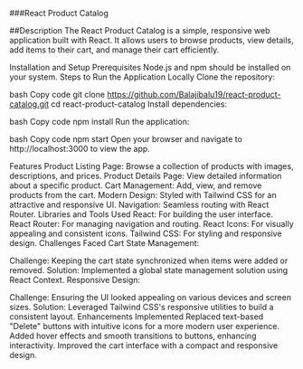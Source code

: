 ###React Product Catalog

##Description
The React Product Catalog is a simple, responsive web application built with React. It allows users to browse products, view details, add items to their cart, and manage their cart efficiently.

Installation and Setup
Prerequisites
Node.js and npm should be installed on your system.
Steps to Run the Application Locally
Clone the repository:

bash
Copy code
git clone https://github.com/Balajibalu19/react-product-catalog.git
cd react-product-catalog
Install dependencies:

bash
Copy code
npm install
Run the application:

bash
Copy code
npm start
Open your browser and navigate to http://localhost:3000 to view the app.

Features
Product Listing Page: Browse a collection of products with images, descriptions, and prices.
Product Details Page: View detailed information about a specific product.
Cart Management: Add, view, and remove products from the cart.
Modern Design: Styled with Tailwind CSS for an attractive and responsive UI.
Navigation: Seamless routing with React Router.
Libraries and Tools Used
React: For building the user interface.
React Router: For managing navigation and routing.
React Icons: For visually appealing and consistent icons.
Tailwind CSS: For styling and responsive design.
Challenges Faced
Cart State Management:

Challenge: Keeping the cart state synchronized when items were added or removed.
Solution: Implemented a global state management solution using React Context.
Responsive Design:

Challenge: Ensuring the UI looked appealing on various devices and screen sizes.
Solution: Leveraged Tailwind CSS's responsive utilities to build a consistent layout.
Enhancements Implemented
Replaced text-based "Delete" buttons with intuitive icons for a more modern user experience.
Added hover effects and smooth transitions to buttons, enhancing interactivity.
Improved the cart interface with a compact and responsive design.


